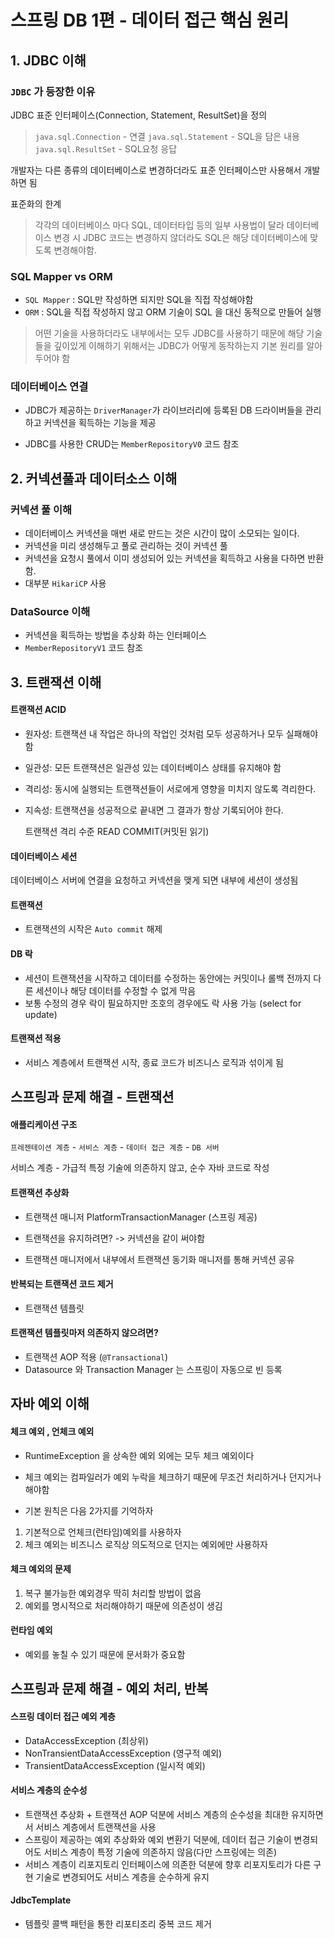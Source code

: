 # 스프링 DB 1편 - 데이터 접근 핵심 원리

## 1. JDBC 이해
### `JDBC` 가 등장한 이유   
JDBC 표준 인터페이스(Connection, Statement, ResultSet)을 정의

>`java.sql.Connection` - 연결
>`java.sql.Statement` - SQL을 담은 내용
>`java.sql.ResultSet` - SQL요청 응답

개발자는 다른 종류의 데이터베이스로 변경하더라도 표준 인터페이스만 사용해서 개발하면 됨

표준화의 한계   
> 각각의 데이터베이스 마다 SQL, 데이터타입 등의 일부 사용법이 달라 데이터베이스 변경 시 JDBC 코드는 변경하지 않더라도
> SQL은 해당 데이터베이스에 맞도록 변경해야함.

### SQL Mapper vs ORM
- `SQL Mapper` : SQL만 작성하면 되지만 SQL을 직접 작성해야함
- `ORM` : SQL을 직접 작성하지 않고 ORM 기술이 SQL 을 대신 동적으로 만들어 실행

> 어떤 기술을 사용하더라도 내부에서는 모두 JDBC를 사용하기 때문에 해당 기술들을 깊이있게 이해하기 위해서는
> JDBC가 어떻게 동작하는지 기본 원리를 알아두어야 함

### 데이터베이스 연결
- JDBC가 제공하는 `DriverManager`가 라이브러리에 등록된 DB 드라이버들을 관리하고 커넥션을 획득하는 기능을 제공

- JDBC를 사용한 CRUD는 `MemberRepositoryV0` 코드 참조

## 2. 커넥션풀과 데이터소스 이해

### 커넥션 풀 이해
- 데이터베이스 커넥션을 매번 새로 만드는 것은 시간이 많이 소모되는 일이다.
- 커넥션을 미리 생성해두고 풀로 관리하는 것이 커넥션 풀
- 커넥션을 요청시 풀에서 이미 생성되어 있는 커넥션을 획득하고 사용을 다하면 반환함.
- 대부분 `HikariCP` 사용

### DataSource 이해
- 커넥션을 획득하는 방법을 추상화 하는 인터페이스
- `MemberRepositoryV1` 코드 참조

## 3. 트랜잭션 이해

#### 트랜잭션 ACID
- 원자성: 트랜잭션 내 작업은 하나의 작업인 것처럼 모두 성공하거나 모두 실패해야함
- 일관성: 모든 트랜잭션은 일관성 있는 데이터베이스 상태를 유지해야 함
- 격리성: 동시에 실행되는 트랜잭션들이 서로에게 영향을 미치지 않도록 격리한다.
- 지속성: 트랜잭션을 성공적으로 끝내면 그 결과가 항상 기록되어야 한다.

    트랜잭션 격리 수준
    READ COMMIT(커밋된 읽기)

#### 데이터베이스 세션
데이터베이스 서버에 연결을 요청하고 커넥션을 맺게 되면 내부에 세션이 생성됨

#### 트랜잭션
- 트랜잭션의 시작은 `Auto commit` 해제

#### DB 락
- 세션이 트랜잭션을 시작하고 데이터를 수정하는 동안에는 커밋이나 롤백 전까지 다른 세션이나 해당 데이터를 수정할 수 없게 막음
- 보통 수정의 경우 락이 필요하지만 조호의 경우에도 락 사용 가능 (select for update)

#### 트랜잭션 적용
- 서비스 계층에서 트랜잭션 시작, 종료 코드가 비즈니스 로직과 섞이게 됨


## 스프링과 문제 해결 - 트랜잭션

#### 애플리케이션 구조
`프레젠테이션 계층` - `서비스 계층` - `데이터 접근 계층` - `DB 서버`

서비스 계층 - 가급적 특정 기술에 의존하지 않고, 순수 자바 코드로 작성

#### 트랜잭션 추상화
- 트랜잭션 매니저
PlatformTransactionManager (스프링 제공)
  
- 트랜잭션을 유지하려면? -> 커넥션을 같이 써야함
- 트랜잭션 매니저에서 내부에서 트랜잭션 동기화 매니저를 통해 커넥션 공유

#### 반복되는 트랜잭션 코드 제거
- 트랜잭션 템플릿

#### 트랜잭션 템플릿마저 의존하지 않으려면?
- 트랜잭션 AOP 적용 (`@Transactional`)
- Datasource 와 Transaction Manager 는 스프링이 자동으로 빈 등록

## 자바 예외 이해

#### 체크 예외 , 언체크 예외
- RuntimeException 을 상속한 예외 외에는 모두 체크 예외이다
- 체크 예외는 컴파일러가 예외 누락을 체크하기 때문에 무조건 처리하거나 던지거나 해야함

- 기본 원칙은 다음 2가지를 기억하자
1. 기본적으로 언체크(런타임)예외를 사용하자
2. 체크 예외는 비즈니스 로직상 의도적으로 던지는 예외에만 사용하자

#### 체크 예외의 문제
1. 복구 불가능한 예외경우 딱히 처리할 방법이 없음
2. 예외를 명시적으로 처리해야하기 때문에 의존성이 생김

#### 런타임 예외
- 예외를 놓칠 수 있기 때문에 문서화가 중요함

## 스프링과 문제 해결 - 예외 처리, 반복

#### 스프링 데이터 접근 예외 계층
- DataAccessException (최상위)
- NonTransientDataAccessException (영구적 예외) 
- TransientDataAccessException (일시적 예외)

#### 서비스 계층의 순수성
- 트랜잭션 추상화 + 트랜잭션 AOP 덕분에 서비스 계층의 순수성을 최대한 유지하면서 서비스 계층에서 트랜잭션을 사용
- 스프링이 제공하는 예외 추상화와 예외 변환기 덕분에, 데이터 접근 기술이 변경되어도 서비스 계층이 특정 기술에 의존하지 않음(다만 스프링에는 의존)
- 서비스 계층이 리포지토리 인터페이스에 의존한 덕분에 향후 리포지토리가 다른 구현 기술로 변경되어도 서비스 계층을 순수하게 유지

#### JdbcTemplate
- 템플릿 콜백 패턴을 통한 리포티조리 중복 코드 제거